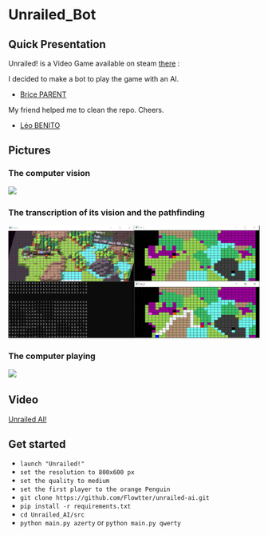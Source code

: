 # Unrailed_Bot
## Quick Presentation

Unrailed! is a Video Game available on steam [there](https://unrailed-game.com/) :

I decided to make a bot to play the game with an AI.

+ [Brice PARENT](https://github.com/Naexys)

My friend helped me to clean the repo. Cheers.

+ [Léo BENITO  ](https://github.com/TrAyZeN) 

## Pictures

### The computer vision
![](assets/demo.gif)

### The transcription of its vision and the pathfinding
![](assets/Dot.PNG)

### The computer playing
![](assets/play.gif)

## Video

[Unrailed AI!](https://youtu.be/Hu6cn4zaFlU)

## Get started

* `launch "Unrailed!"`
* `set the resolution to 800x600 px`
* `set the quality to medium`
* `set the first player to the orange Penguin`
* `git clone https://github.com/Flowtter/unrailed-ai.git`
* `pip install -r requirements.txt`
* `cd Unrailed_AI/src`
* `python main.py azerty` or `python main.py qwerty`
